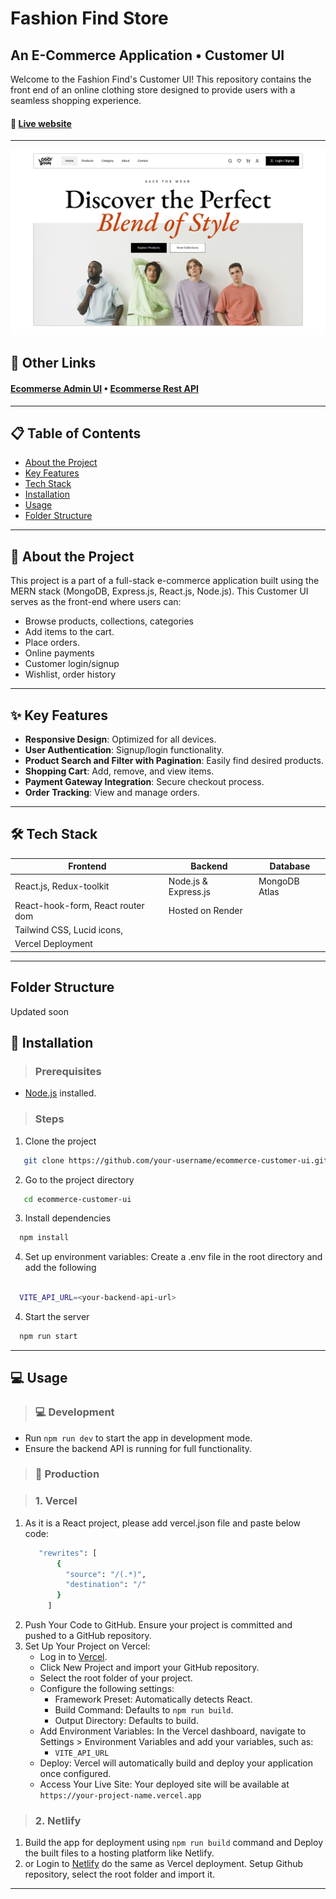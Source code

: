 # Fashion Find Store
## An E-Commerce Application • Customer UI

Welcome to the Fashion Find's Customer UI! This repository contains the front end of an online clothing store designed to provide users with a seamless shopping experience.

#### 🔗 [Live website](https://fashion-find.vercel.app)
---
![Cover](/public/preview/cover.png)

## 🔗 Other Links
#### [Ecommerse Admin UI](https://github.com/SujoyKrHaldar/Ecommerse-Admin-UI) • [Ecommerse Rest API](https://github.com/SujoyKrHaldar/Ecommerse-Rest-API)
---

## 📋 Table of Contents
- [About the Project](#about-the-project)
- [Key Features](#key-features)
- [Tech Stack](#tech-stack)
- [Installation](#installation)
- [Usage](#usage)
- [Folder Structure](#folder-structure)

---

## 📖 About the Project

This project is a part of a full-stack e-commerce application built using the MERN stack (MongoDB, Express.js, React.js, Node.js). This Customer UI serves as the front-end where users can:
- Browse products, collections, categories
- Add items to the cart.
- Place orders.
- Online payments
- Customer login/signup
- Wishlist, order history

---

## ✨ Key Features

- **Responsive Design**: Optimized for all devices.
- **User Authentication**: Signup/login functionality.
- **Product Search and Filter with Pagination**: Easily find desired products.
- **Shopping Cart**: Add, remove, and view items.
- **Payment Gateway Integration**: Secure checkout process.
- **Order Tracking**: View and manage orders.

---

## 🛠 Tech Stack

| **Frontend**                            | **Backend**                  | **Database**        |
|-----------------------------------------|------------------------------|---------------------|
| React.js, Redux-toolkit                 | Node.js & Express.js         | MongoDB Atlas       |
| React-hook-form, React router dom       | Hosted on Render             |                     |
| Tailwind CSS, Lucid icons,              |
| Vercel Deployment                       |                              |                     |

---


## Folder Structure
   Updated soon

<!---  TODO: Update folder str later
```plaintext
mern-ecommerse/
├── rest-api
├── admin-ui
├── customer-ui/
    ├── public/                # Static assets
    ├── src/
    │   ├── components/        # Reusable UI components
    │   ├── pages/             # Page components
    │   
    │   ├── context/           # Context API for state management
    │   ├── utils/             # Helper functions
    │   ├── libs/
            ├── hooks/             # Custom React hooks
            ├── hooks/             # Custom React hooks
            ├── hooks/             # Custom React hooks         
    |   ├── routes/
    |   ├── router.js
    |   ├── index.css           
    |   ├── main.js            # Main app entry point
    │   └── App.js             # Main app entry point
    ├── .env                   # Environment variables
    ├── .env.sample            # Example Environment variables 
    ├── package.json           # Project metadata and dependencies
    └── README.md              # Project documentation
```
---

--->

## 🚀 Installation

> ### Prerequisites
- [Node.js](https://nodejs.org/) installed.

> ### Steps

1. Clone the project

```bash
   git clone https://github.com/your-username/ecommerce-customer-ui.git
```

2. Go to the project directory

```bash
   cd ecommerce-customer-ui
```

3. Install dependencies

```bash
  npm install
```

4. Set up environment variables: Create a .env file in the root directory and add the following

```bash

  VITE_API_URL=<your-backend-api-url>

```

4. Start the server

```bash
  npm run start
```

---

## 💻 Usage

> ### 💻 Development
- Run `npm run dev` to start the app in development mode.
- Ensure the backend API is running for full functionality.

> ### 🚀 Production

> ### 1. Vercel

1. As it is a React project, please add vercel.json file and paste below code:
   ```bash
      "rewrites": [
          {
            "source": "/(.*)",
            "destination": "/"
          }
        ]
   
   ```
2. Push Your Code to GitHub. Ensure your project is committed and pushed to a GitHub repository.
3. Set Up Your Project on Vercel:
   - Log in to [Vercel](https://vercel.com/).
   - Click New Project and import your GitHub repository.
   - Select the root folder of your project.
   - Configure the following settings:
     - Framework Preset: Automatically detects React.
     - Build Command: Defaults to `npm run build`.
     - Output Directory: Defaults to build.
   - Add Environment Variables: In the Vercel dashboard, navigate to Settings > Environment Variables and add your variables, such as:
     - `VITE_API_URL`
   - Deploy: Vercel will automatically build and deploy your application once configured.
   - Access Your Live Site: Your deployed site will be available at `https://your-project-name.vercel.app`
  
> ### 2. Netlify
    
1. Build the app for deployment using `npm run build` command and Deploy the built files to a hosting platform like Netlify.
2. or Login to [Netlify](https://www.netlify.com/) do the same as Vercel deployment. Setup Github repository, select the root folder and import it.

----

    





















